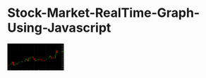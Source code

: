 # Stock-Market-RealTime-Graph-Using-Javascript
<img src="https://raw.githubusercontent.com/yashwanthgowda2433/Stock-Market-RealTime-Graph/main/graph.PNG" width="128"/>
